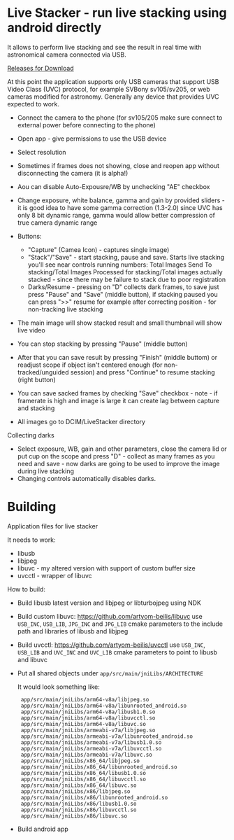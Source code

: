 # Live Stacker - run live stacking using android directly

It allows to perform live stacking and see the result in real time with astronomical camera connected via USB.

[Releases for Download](https://github.com/artyom-beilis/android_live_stacker/releases)

At this point the application supports only USB cameras that support USB Video Class (UVC) protocol, for example SVBony sv105/sv205, or web cameras modified for astronomy. Generally any device that provides UVC expected to work.

- Connect the camera to the phone (for sv105/205 make sure connect to external power before connecting to the phone)
- Open app - give permissions to use the USB device
- Select resolution
- Sometimes if frames does not showing, close and reopen app without disconnecting the camera (it is alpha!) 
- Aou can disable Auto-Expousre/WB by unchecking "AE" checkbox
- Change exposure, white balance, gamma and gain by provided sliders - it is good idea to have some gamma correction (1.3-2.0) since UVC has only 8 bit dynamic range, gamma would allow better compression of true camera dynamic range
- Buttons:
    - "Capture" (Camea Icon) - captures single image)
    - "Stack"/"Save" - start stacking, pause and save. Starts live stacking you'll see near controls running numbers:  Total Images Send To stacking/Total Images Processed for stacking/Total images actually stacked - since there may be failure to stack due to poor registration
    - Darks/Resume - pressing on "D" collects dark frames, to save just press "Pause" and "Save" (middle button), if stacking paused you can press ">>" resume for example after correcting position - for non-tracking live stacking
    
- The main image will show stacked result and small thumbnail will show live video
- You can stop stacking by pressing "Pause" (middle button) 
- After that you can save result by pressing "Finish" (middle buttom) or readjust scope if object isn't centered enough (for non-tracked/unguided session) and press "Continue" to resume stacking (right button)
- You can save sacked frames by checking "Save" checkbox - note - if framerate is high and image is large it can create lag between capture and stacking
- All images go to DCIM/LiveStacker directory

Collecting darks

- Select exposure, WB, gain and other parameters, close the camera lid or put cup on the scope and press "D" - collect as many frames as you need and save - now darks are going to be used to improve the image during live stacking
- Changing controls automatically disables darks.


# Building

Application files for live stacker

It needs to work: 

- libusb
- libjpeg
- libuvc - my altered version with support of custom buffer size
- uvcctl - wrapper of libuvc


How to build:

- Build libusb latest version and libjpeg or libturbojpeg using NDK 
- Build custom libuvc: https://github.com/artyom-beilis/libuvc use `USB_INC`, `USB_LIB`, `JPG_INC` and `JPG_LIB` cmake parameters to the include path and libraries of libusb and libjpeg
- Build uvcctl: https://github.com/artyom-beilis/uvcctl use `USB_INC`, `USB_LIB` and `UVC_INC` and `UVC_LIB` cmake parameters to point to libusb and libuvc
- Put all shared objects under `app/src/main/jniLibs/ARCHITECTURE`
  
    It would look something like:

       app/src/main/jniLibs/arm64-v8a/libjpeg.so
       app/src/main/jniLibs/arm64-v8a/libunrooted_android.so
       app/src/main/jniLibs/arm64-v8a/libusb1.0.so
       app/src/main/jniLibs/arm64-v8a/libuvcctl.so
       app/src/main/jniLibs/arm64-v8a/libuvc.so
       app/src/main/jniLibs/armeabi-v7a/libjpeg.so
       app/src/main/jniLibs/armeabi-v7a/libunrooted_android.so
       app/src/main/jniLibs/armeabi-v7a/libusb1.0.so
       app/src/main/jniLibs/armeabi-v7a/libuvcctl.so
       app/src/main/jniLibs/armeabi-v7a/libuvc.so
       app/src/main/jniLibs/x86_64/libjpeg.so
       app/src/main/jniLibs/x86_64/libunrooted_android.so
       app/src/main/jniLibs/x86_64/libusb1.0.so
       app/src/main/jniLibs/x86_64/libuvcctl.so
       app/src/main/jniLibs/x86_64/libuvc.so
       app/src/main/jniLibs/x86/libjpeg.so
       app/src/main/jniLibs/x86/libunrooted_android.so
       app/src/main/jniLibs/x86/libusb1.0.so
       app/src/main/jniLibs/x86/libuvcctl.so
       app/src/main/jniLibs/x86/libuvc.so
        
- Build android app


